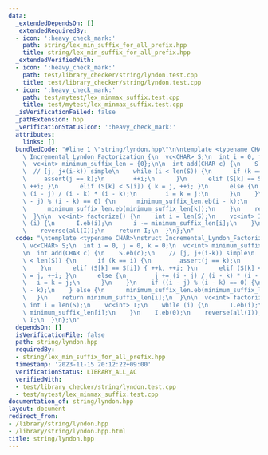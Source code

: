 ```yaml
---
data:
  _extendedDependsOn: []
  _extendedRequiredBy:
  - icon: ':heavy_check_mark:'
    path: string/lex_min_suffix_for_all_prefix.hpp
    title: string/lex_min_suffix_for_all_prefix.hpp
  _extendedVerifiedWith:
  - icon: ':heavy_check_mark:'
    path: test/library_checker/string/lyndon.test.cpp
    title: test/library_checker/string/lyndon.test.cpp
  - icon: ':heavy_check_mark:'
    path: test/mytest/lex_minmax_suffix.test.cpp
    title: test/mytest/lex_minmax_suffix.test.cpp
  _isVerificationFailed: false
  _pathExtension: hpp
  _verificationStatusIcon: ':heavy_check_mark:'
  attributes:
    links: []
  bundledCode: "#line 1 \"string/lyndon.hpp\"\n\ntemplate <typename CHAR>\nstruct\
    \ Incremental_Lyndon_Factorization {\n  vc<CHAR> S;\n  int i = 0, j = 0, k = 0;\n\
    \  vc<int> minimum_suffix_len = {0};\n\n  int add(CHAR c) {\n    S.eb(c);\n  \
    \  // [j, j+(i-k)) simple\n    while (i < len(S)) {\n      if (k == i) {\n   \
    \     assert(j == k);\n        ++i;\n      }\n      elif (S[k] == S[i]) { ++k,\
    \ ++i; }\n      elif (S[k] < S[i]) { k = j, ++i; }\n      else {\n        j +=\
    \ (i - j) / (i - k) * (i - k);\n        i = k = j;\n      }\n    }\n    if ((i\
    \ - j) % (i - k) == 0) {\n      minimum_suffix_len.eb(i - k);\n    } else {\n\
    \      minimum_suffix_len.eb(minimum_suffix_len[k]);\n    }\n    return minimum_suffix_len[i];\n\
    \  }\n\n  vc<int> factorize() {\n    int i = len(S);\n    vc<int> I;\n    while\
    \ (i) {\n      I.eb(i);\n      i -= minimum_suffix_len[i];\n    }\n    I.eb(0);\n\
    \    reverse(all(I));\n    return I;\n  }\n};\n"
  code: "\ntemplate <typename CHAR>\nstruct Incremental_Lyndon_Factorization {\n \
    \ vc<CHAR> S;\n  int i = 0, j = 0, k = 0;\n  vc<int> minimum_suffix_len = {0};\n\
    \n  int add(CHAR c) {\n    S.eb(c);\n    // [j, j+(i-k)) simple\n    while (i\
    \ < len(S)) {\n      if (k == i) {\n        assert(j == k);\n        ++i;\n  \
    \    }\n      elif (S[k] == S[i]) { ++k, ++i; }\n      elif (S[k] < S[i]) { k\
    \ = j, ++i; }\n      else {\n        j += (i - j) / (i - k) * (i - k);\n     \
    \   i = k = j;\n      }\n    }\n    if ((i - j) % (i - k) == 0) {\n      minimum_suffix_len.eb(i\
    \ - k);\n    } else {\n      minimum_suffix_len.eb(minimum_suffix_len[k]);\n \
    \   }\n    return minimum_suffix_len[i];\n  }\n\n  vc<int> factorize() {\n   \
    \ int i = len(S);\n    vc<int> I;\n    while (i) {\n      I.eb(i);\n      i -=\
    \ minimum_suffix_len[i];\n    }\n    I.eb(0);\n    reverse(all(I));\n    return\
    \ I;\n  }\n};\n"
  dependsOn: []
  isVerificationFile: false
  path: string/lyndon.hpp
  requiredBy:
  - string/lex_min_suffix_for_all_prefix.hpp
  timestamp: '2023-11-15 20:12:22+09:00'
  verificationStatus: LIBRARY_ALL_AC
  verifiedWith:
  - test/library_checker/string/lyndon.test.cpp
  - test/mytest/lex_minmax_suffix.test.cpp
documentation_of: string/lyndon.hpp
layout: document
redirect_from:
- /library/string/lyndon.hpp
- /library/string/lyndon.hpp.html
title: string/lyndon.hpp
---
```

